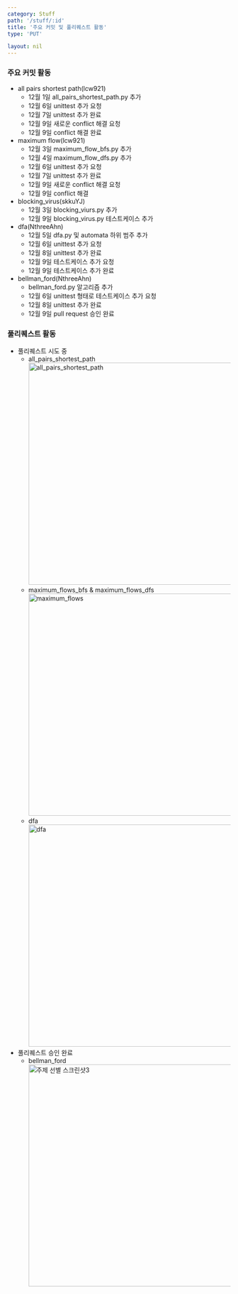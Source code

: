 ```yaml
---
category: Stuff
path: '/stuff/:id'
title: '주요 커밋 및 풀리퀘스트 활동'
type: 'PUT'

layout: nil
---
```

### 주요 커밋 활동
- all pairs shortest path(lcw921)
    - 12월 1일 all_pairs_shortest_path.py 추가
    - 12월 6일 unittest 추가 요청
    - 12월 7일 unittest 추가 완료
    - 12월 9일 새로운 conflict 해결 요청
    - 12월 9일 conflict 해결 완료
- maximum flow(lcw921)
    - 12월 3일 maximum_flow_bfs.py 추가
    - 12월 4일 maximum_flow_dfs.py 추가
    - 12월 6일 unittest 추가 요청
    - 12월 7일 unittest 추가 완료
    - 12월 9일 새로운 conflict 해결 요청
    - 12월 9일 conflict 해결
- blocking_virus(skkuYJ)
    - 12월 3일 blocking_viurs.py 추가
    - 12월 9일 blocking_virus.py 테스트케이스 추가
- dfa(NthreeAhn)
    - 12월 5일 dfa.py 및 automata 하위 범주 추가
    - 12월 6일 unittest 추가 요청
    - 12월 8일 unittest 추가 완료
    - 12월 9일 테스트케이스 추가 요청
    - 12월 9일 테스트케이스 추가 완료
- bellman_ford(NthreeAhn)
    - bellman_ford.py 알고리즘 추가
    - 12월 6일 unittest 형태로 테스트케이스 추가 요청
    - 12월 8일 unittest 추가 완료
    - 12월 9일 pull request 승인 완료

### 풀리퀘스트 활동

- 풀리퀘스트 시도 중
    - all_pairs_shortest_path
    <img width="500" alt="all_pairs_shortest_path" src="https://github.com/19-2-SKKU-OSS/2019-2-OSS-L9/blob/gh-pages/images/allpairs.PNG?raw=true"> <br>
    - maximum_flows_bfs & maximum_flows_dfs
    <img width="500" alt="maximum_flows" src="https://github.com/19-2-SKKU-OSS/2019-2-OSS-L9/blob/gh-pages/images/maximum_flow.PNG?raw=true"> <br>
    - dfa
    <img width="500" alt="dfa" src="https://github.com/19-2-SKKU-OSS/2019-2-OSS-L9/blob/gh-pages/images/dfa.PNG?raw=true"> <br>
- 풀리퀘스트 승인 완료
    - bellman_ford
    <img width="500" alt="주제 선별 스크린샷3" src="https://github.com/19-2-SKKU-OSS/2019-2-OSS-L9/blob/gh-pages/images/bellman.PNG?raw=true"> <br>
